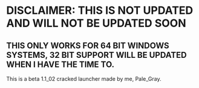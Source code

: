# DISCLAIMER: THIS IS NOT UPDATED AND WILL NOT BE UPDATED SOON

## THIS ONLY WORKS FOR 64 BIT WINDOWS SYSTEMS, 32 BIT SUPPORT WILL BE UPDATED WHEN I HAVE THE TIME TO.

This is a beta 1.1_02 cracked launcher made by me, Pale_Gray.
